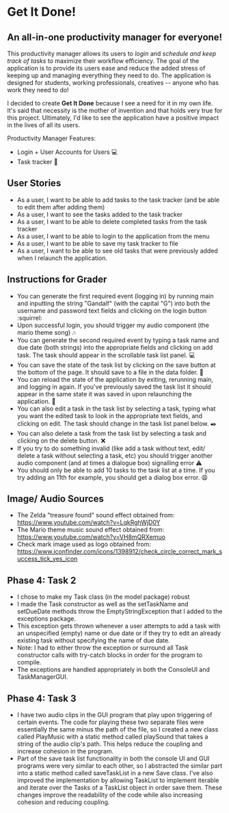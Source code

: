 # Get It Done!

## An all-in-one productivity manager for everyone!

This productivity manager allows its users to *login* and *schedule and keep track of tasks* to maximize their workflow efficiency. 
The goal of the application is to provide its users ease and reduce the added stress 
of keeping up and managing everything they need to do. The application is designed for 
students, working professionals, creatives -- anyone who has work they need to do! <br>

I decided to create **Get It Done** because I see a need for it in my own life. It's said 
that necessity is the mother of invention and that holds very true for this project. Ultimately, I'd like to 
see the application have a positive impact in the lives of all its users.

Productivity Manager Features:
- Login + User Accounts for Users :computer:
- Task tracker :memo:

## User Stories

- As a user, I want to be able to add tasks to the task tracker (and be able to edit them after adding them)
- As a user, I want to see the tasks added to the task tracker
- As a user, I want to be able to delete completed tasks from the task tracker
- As a user, I want to be able to login to the application from the menu
- As a user, I want to be able to save my task tracker to file
- As a user, I want to be able to see old tasks that were previously added when I relaunch the application.

## Instructions for Grader
- You can generate the first required event (logging in) by running main and inputting the string "Gandalf"  (with the capital "G") into both the username and password text fields and clicking on the login button :squirrel:
- Upon successful login, you should trigger my audio component (the mario theme song) :notes:
- You can generate the second required event by typing a task name and due date (both strings) into the appropriate fields and clicking on add task.
The task should appear in the scrollable task list panel. :computer:	
- You can save the state of the task list by clicking on the save button at the bottom of the page. It should save to a file in the data folder. :floppy_disk:
- You can reload the state of the application by exiting, rerunning main, and logging in again. If you've previously saved the task list it should appear in the same state it was saved in upon relaunching the application. :file_folder:
- You can also edit a task in the task list by selecting a task, typing what you want the edited task to look in the appropriate text fields, and clicking on edit. The task should change in the task list panel below. :black_nib:
- You can also delete a task from the task list by selecting a task and clicking on the delete button. :x:
- If you try to do something invalid (like add a task without text, edit/ delete a task without selecting a task, etc) you should trigger another audio component (and at times a dialogue box) signalling error :warning: 
- You should only be able to add 10 tasks to the task list at a time. If you try adding an 11th for example, you should get a dialog box error. :weary:

## Image/ Audio Sources
- The Zelda "treasure found" sound effect obtained from: https://www.youtube.com/watch?v=LqkRghWjD0Y
- The Mario theme music sound effect obtained from: https://www.youtube.com/watch?v=VH8mQRXemuo
- Check mark image used as logo obtained from: https://www.iconfinder.com/icons/1398912/check_circle_correct_mark_success_tick_yes_icon

## Phase 4: Task 2
- I chose to make my Task class (in the model package) robust 
- I made the Task constructor as well as the setTaskName and setDueDate methods throw the EmptyStringException that I added to the exceptions package. 
- This exception gets thrown whenever a user attempts to add a task with an unspecified (empty) name or due date or if they try to edit an already existing task without specifying the name of due date.
- Note: I had to either throw the exception or surround all Task constructor calls with try-catch blocks in order for the program to compile.
- The exceptions are handled appropriately in both the ConsoleUI and TaskManagerGUI.

## Phase 4: Task 3
- I have two audio clips in the GUI program that play upon triggering of certain events. The code for playing these two separate files were essentially the same minus the path of the file, so I created a new class called PlayMusic with a static method called playSound that takes a string of the audio clip's path. This helps reduce the coupling and increase cohesion in the program.
- Part of the save task list functionality in both the console UI and GUI programs were very similar to each other, so I abstracted the similar part into a static method called saveTaskList in a new Save class. I've also improved the implementation by allowing TaskList to implement iterable and iterate over the Tasks of a TaskList object in order save them. These changes improve the readability of the code while also increasing cohesion and reducing coupling.